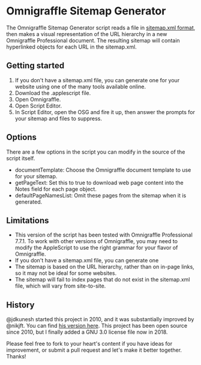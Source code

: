 # Omnigraffle Sitemap Generator

The Omnigraffle Sitemap Generator script reads a file in [sitemap.xml format](https://www.sitemaps.org/protocol.html), then makes a visual representation of the URL hierarchy in a new Omnigraffle Professional document. The resulting sitemap will contain hyperlinked objects for each URL in the sitemap.xml.

## Getting started

1. If you don't have a sitemap.xml file, you can generate one for your website using one of the many tools available online.
2. Download the .applescript file.
3. Open Omnigraffle.
4. Open Script Editor.
5. In Script Editor, open the OSG and fire it up, then answer the prompts for your sitemap and files to suppress.

## Options

There are a few options in the script you can modify in the source of the script itself.

* documentTemplate: Choose the Omnigraffle document template to use for your sitemap.
* getPageText: Set this to true to download web page content into the Notes field for each page object.
* defaultPageNamesList: Omit these pages from the sitemap when it is generated. 

## Limitations

* This version of the script has been tested with Omnigraffle Professional 7.7.1. To work with other versions of Omnigraffle, you may need to modify the AppleScript to use the right grammar for your flavor of Omnigraffle.
* If you don't have a sitemap.xml file, you can generate one 
* The sitemap is based on the URL hierarchy, rather than on in-page links, so it may not be ideal for some websites.
* The sitemap will fail to index pages that do not exist in the sitemap.xml file, which will vary from site-to-site.

## History

@jdkunesh started this project in 2010, and it was substantially improved by @nikjft. You can find [his version here](https://github.com/nikjft/Omnigraffle-Sitemap-Generator). This project has been open source since 2010, but I finally added a GNU 3.0 license file now in 2018.

Please feel free to fork to your heart's content if you have ideas for improvement, or submit a pull request and let's make it better together. Thanks!




